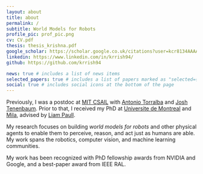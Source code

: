 ```yaml
---
layout: about
title: about
permalink: /
subtitle: World Models for Robots
profile_pic: prof_pic.png
cv: CV.pdf
thesis: thesis_krishna.pdf
google_scholar: https://scholar.google.co.uk/citations?user=kcr8134AAAAJ
linkedin: https://www.linkedin.com/in/krrish94/
github: https://github.com/krrish94

news: true # includes a list of news items
selected_papers: true # includes a list of papers marked as "selected={true}"
social: true # includes social icons at the bottom of the page
---
```


Previously, I was a postdoc at [MIT CSAIL](https://www.csail.mit.edu/) with [Antonio Torralba](https://web.mit.edu/torralba/www/) and [Josh Tenenbaum](http://web.mit.edu/cocosci/josh.html). Prior to that, I received my PhD at [Universite de Montreal](https://www.umontreal.ca/) and [Mila](https://mila.quebec/en/), advised by [Liam Paull](http://liampaull.ca/).

My research focuses on building _world models for robots_ and other physical agents to enable them to perceive, reason, and act just as humans are able. My work spans the robotics, computer vision, and machine learning communities.

My work has been recognized with PhD fellowship awards from NVIDIA and Google, and a best-paper award from IEEE RAL.
